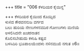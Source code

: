 +++
title = "006 ಕೆಳದಿಯರ ಕೈಯಿನ್ದ"

+++
ಕೆಳದಿಯರ ಕೈಯಿಂದ ಕೊಯ್ಸಿದ   
ಳುಳಿದ ಕೌರವನನುಜ ವರ್ಗದ  
ಬಲು ಹುರಿಯ ನೇಣುಗಳನವದಿರ ಗೋಣುಗಳು ಮಣಿಯೆ   
ಅಳಲಿಸಿದನೇ ಖಚರನಾತನ  
ಕೊಲಿಸಬೇಹುದು ಕಳುಹಿ ಕಷ್ಟವ  
ಬಳಸಿದಿರಿ ಭೂಪಾಲಯೆಂದಳು ನಳಿನಮುಖಿ ನಗುತ      ॥6॥